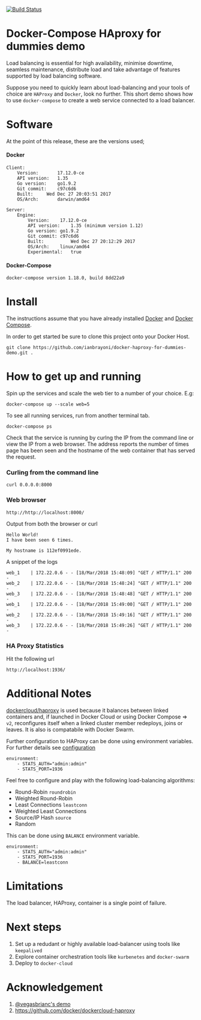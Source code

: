 [![Build Status](https://travis-ci.org/ianbrayoni/docker-haproxy-for-dummies-demo.svg?branch=master)](https://travis-ci.org/ianbrayoni/docker-haproxy-for-dummies-demo)

# Docker-Compose HAproxy for dummies demo
Load balancing is essential for high availability, minimise downtime, seamless maintenance, distribute load and take advantage of features supported by load balancing software.

Suppose you need to quickly learn about load-balancing and your tools of choice are `HAProxy` and `Docker`, look no further. This short demo shows how to use `docker-compose` to create a web service connected to a load balancer.

# Software
At the point of this release, these are the versions used;

#### Docker
    Client:
        Version:	   17.12.0-ce
        API version:   1.35
        Go version:	   go1.9.2
        Git commit:	   c97c6d6
        Built:	   Wed Dec 27 20:03:51 2017
        OS/Arch:	   darwin/amd64

    Server:
        Engine:
            Version:	17.12.0-ce
            API version:	1.35 (minimum version 1.12)
            Go version:	go1.9.2
            Git commit:	c97c6d6
            Built:	        Wed Dec 27 20:12:29 2017
            OS/Arch:	linux/amd64
            Experimental:	true

#### Docker-Compose
    docker-compose version 1.18.0, build 8dd22a9

# Install
The instructions assume that you have already installed [Docker](https://docs.docker.com/installation/) and [Docker Compose](https://docs.docker.com/compose/install/). 

In order to get started be sure to clone this project onto your Docker Host. 

    git clone https://github.com/ianbrayoni/docker-haproxy-for-dummies-demo.git .

# How to get up and running
Spin up the services and scale the web tier to a number of your choice. E.g:
    
    docker-compose up --scale web=5

To see all running services, run from another terminal tab.

    docker-compose ps

Check that the service is running by curlng the IP from the command line or view the IP from a web browser. The address reports the number of times page has been seen and the hostname of the web container that has served the request.

### Curling from the command line
    curl 0.0.0.0:8000
    
### Web browser 

    http://http://localhost:8000/

Output from both the browser or curl

    Hello World!
    I have been seen 6 times.

    My hostname is 112ef0991ede.

A snippet of the logs

    web_1    | 172.22.0.6 - - [18/Mar/2018 15:48:09] "GET / HTTP/1.1" 200 -
    web_2    | 172.22.0.6 - - [18/Mar/2018 15:48:24] "GET / HTTP/1.1" 200 -
    web_3    | 172.22.0.6 - - [18/Mar/2018 15:48:48] "GET / HTTP/1.1" 200 -
    web_1    | 172.22.0.6 - - [18/Mar/2018 15:49:00] "GET / HTTP/1.1" 200 -
    web_2    | 172.22.0.6 - - [18/Mar/2018 15:49:16] "GET / HTTP/1.1" 200 -
    web_3    | 172.22.0.6 - - [18/Mar/2018 15:49:26] "GET / HTTP/1.1" 200 -


### HA Proxy Statistics
Hit the following url

    http://localhost:1936/

# Additional Notes
[dockercloud/haproxy](https://github.com/docker/dockercloud-haproxy) is used because it balances between linked containers and, if launched in Docker Cloud or using Docker Compose => `v2`, reconfigures itself when a linked cluster member redeploys, joins or leaves.
It is also is compatabile with Docker Swarm.

Further configuration to HAProxy can be done using environment variables. For further details see [configuration](https://github.com/docker/dockercloud-haproxy/blob/master/README.md#configuration)

    environment:
        - STATS_AUTH="admin:admin"
        - STATS_PORT=1936

Feel free to configure and play with the following load-balancing algorithms:
* Round-Robin `roundrobin`
* Weighted Round-Robin
* Least Connections `leastconn`
* Weighted Least Connections
* Source/IP Hash `source`
* Random

This can be done using `BALANCE` environment variable.

    environment:
        - STATS_AUTH="admin:admin"
        - STATS_PORT=1936
        - BALANCE=leastconn

# Limitations
The load balancer, HAProxy, container is a single point of failure.

# Next steps
1. Set up a redudant or highly available load-balancer using tools like `keepalived`
2. Explore container orchestration tools like `kurbenetes` and `docker-swarm`
3. Deploy to `docker-cloud`

# Acknowledgement
1. [@vegasbrianc's demo](https://github.com/vegasbrianc/docker-compose-demo)
2. https://github.com/docker/dockercloud-haproxy
